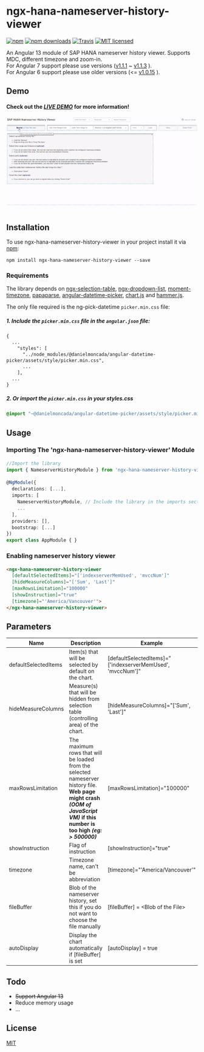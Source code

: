 # ngx-hana-nameserver-history-viewer

[![npm](https://img.shields.io/npm/v/ngx-hana-nameserver-history-viewer.svg?style=flat-square)](https://www.npmjs.com/package/ngx-hana-nameserver-history-viewer) [![npm downloads](https://img.shields.io/npm/dm/ngx-hana-nameserver-history-viewer.svg)](https://www.npmjs.com/package/ngx-hana-nameserver-history-viewer) [![Travis](https://img.shields.io/travis/ckyycc/ngx-hana-nameserver-history-viewer.svg?style=flat-square)](https://travis-ci.com/ckyycc/ngx-hana-nameserver-history-viewer) [![MIT licensed](https://img.shields.io/badge/license-MIT-blue.svg?style=flat-square)](https://github.com/ckyycc/ngx-hana-nameserver-history-viewer/blob/master/LICENSE)

An Angular 13 module of SAP HANA nameserver history viewer. Supports MDC, different timezone and zoom-in.\
For Angular 7 support please use versions ([v1.1.1](https://github.com/ckyycc/ngx-hana-nameserver-history-viewer/tree/1.1.1) ~ [v1.1.3](https://github.com/ckyycc/ngx-hana-nameserver-history-viewer/tree/1.1.3) ).\
For Angular 6 support please use older versions (<= [v1.0.15](https://github.com/ckyycc/ngx-hana-nameserver-history-viewer/tree/1.0.15) ).

## Demo

#### Check out the _[LIVE DEMO](https://ckyycc.github.io/ngx-hana-nameserver-history-viewer/)_ for more information!

![small_demo_nameserver_history_viewer](https://raw.githubusercontent.com/ckyycc/ngx-hana-nameserver-history-viewer/master/src/demo/small-demo.gif)


## Installation
To use ngx-hana-nameserver-history-viewer in your project install it via [npm](https://www.npmjs.com/package/ngx-hana-nameserver-history-viewer):
```
npm install ngx-hana-nameserver-history-viewer --save
```

### Requirements

The library depends on [ngx-selection-table](https://github.com/ckyycc/ngx-selection-table), [ngx-dropdown-list](https://github.com/ckyycc/ngx-dropdown-list), [moment-timezone](https://github.com/moment/moment-timezone), [papaparse](https://github.com/mholt/PapaParse), [angular-datetime-picker](https://github.com/danielmoncada/date-time-picker), [chart.js](https://github.com/chartjs/Chart.js) and [hammer.js](https://github.com/hammerjs/hammer.js).

The only file required is the ng-pick-datetime `picker.min.css` file:

##### 1. Include the `picker.min.css` file in the `angular.json` file:

```
{
  ...
    "styles": [
      "../node_modules/@danielmoncada/angular-datetime-picker/assets/style/picker.min.css",
      ...
    ],
  ...
}
```

##### 2. Or import the `picker.min.css` in your styles.css

```css
@import "~@danielmoncada/angular-datetime-picker/assets/style/picker.min.css";
```

## Usage

### Importing The 'ngx-hana-nameserver-history-viewer' Module
```TypeScript
//Import the library
import { NameserverHistoryModule } from 'ngx-hana-nameserver-history-viewer';

@NgModule({
  declarations: [...],
  imports: [
    NameserverHistoryModule, // Include the library in the imports section
    ...
  ],
  providers: [],
  bootstrap: [...]
})
export class AppModule { }

```
### Enabling nameserver history viewer
```HTML
<ngx-hana-nameserver-history-viewer
  [defaultSelectedItems]="['indexserverMemUsed', 'mvccNum']"
  [hideMeasureColumns]="['Sum', 'Last']"
  [maxRowsLimitation]="100000"
  [showInstruction]="true"
  [timezone]="'America/Vancouver'">
</ngx-hana-nameserver-history-viewer>
```

## Parameters
Name  | Description | Example | 
------------- | ------------- | -------------
defaultSelectedItems  | Item(s) that will be selected by default on the chart. | [defaultSelectedItems]="['indexserverMemUsed', 'mvccNum']"
hideMeasureColumns  | Measure(s) that will be hidden from selection table (controlling area) of the chart. | [hideMeasureColumns]="['Sum', 'Last']"
maxRowsLimitation  | The maximum rows that will be loaded from the selected nameserver history file. **Web page might crash _(OOM of JavaScript VM)_ if this number is too high _(eg: > 500000)_** | [maxRowsLimitation]="100000"
showInstruction  | Flag of instruction | [showInstruction]="true"
timezone  | Timezone name, can't be abbreviation | [timezone]="'America/Vancouver'"
fileBuffer | Blob of the nameserver history, set this if you do not want to choose the file manually | [fileBuffer] = \<Blob of the File>
autoDisplay | Display the chart automatically if [fileBuffer] is set | [autoDisplay] = true


Todo
----
* ~~Support Angular 13~~
* Reduce memory usage
* ...

## License
 [MIT](/LICENSE)
